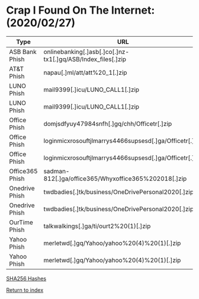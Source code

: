 # Crap I Found On The Internet: (2020/02/27)

| Type            | URL                                                          | IP                    | Exfil Email(s)                                |
| --------------- | ------------------------------------------------------------ | --------------------- | --------------------------------------------- |
| ASB Bank Phish  | onlinebanking[.]asb[.]co[.]nz-tx1[.]gq/ASB/Index_files[.]zip | 54[.]205[.]148[.]239  | N/A                                           |
| AT&T Phish      | napau[.]ml/att/att%20_1[.]zip                                | 178[.]159[.]36[.]97   | beccahenson5@gmail[.]com                      |
| LUNO Phish      | mail9399[.]icu/LUNO_CALL1[.]zip                              | 102[.]130[.]115[.]253 | eduarda[.]mandlate25@gmail[.]com              |
| LUNO Phish      | mail9399[.]icu/LUNO_CALL1[.]zip                              | 102[.]130[.]115[.]253 | lunoupdate@yandex[.]com                       |
| Office Phish    | domjsdfyuy47984snfh[.]gq/chh/Officetr[.]zip                  | 178[.]159[.]36[.]96   | email[.]lucifer@yandex[.]com                  |
| Office Phish    | loginmicxrosouftjlmarrys4466supsesd[.]ga/Officetr[.]zip      | 178[.]159[.]36[.]96   | email[.]lucifer@yandex[.]com                  |
| Office Phish    | loginmicxrosouftjlmarrys4466supsesd[.]ga/Officetr[.]zip      | 178[.]159[.]36[.]96   | jaja@officialconnectiz[.]com                  |
| Office365 Phish | sadman-812[.]ga/office365/Whyxoffice365%202018[.]zip         | 54[.]93[.]242[.]137   | N/A (hasn't been set up yet)                  |
| Onedrive Phish  | twdbadies[.]tk/business/OneDrivePersonal2020[.]zip           | 192[.]210[.]199[.]66  | kensteinman[.]walkervvorldtrade@outlook[.]com |
| Onedrive Phish  | twdbadies[.]tk/business/OneDrivePersonal2020[.]zip           | 192[.]210[.]199[.]66  | raymond012020@gmail[.]com                     |
| OurTime Phish   | talkwalkings[.]ga/ti/ourt2%20(1)[.]zip                       | 192[.]210[.]199[.]66  | tottimail11@gmail[.]com                       |
| Yahoo Phish     | merletwd[.]gq/Yahoo/yahoo%20(4)%20(1)[.]zip                  | 198[.]23[.]213[.]235  | mybizarena@yahoo[.]com                        |
| Yahoo Phish     | merletwd[.]gq/Yahoo/yahoo%20(4)%20(1)[.]zip                  | 198[.]23[.]213[.]235  | myteam5000k@gmail[.]com                       |

[SHA256 Hashes](/archive/crap-i-found-2020-02-27-sha256sums.txt)

[Return to index](/archive)